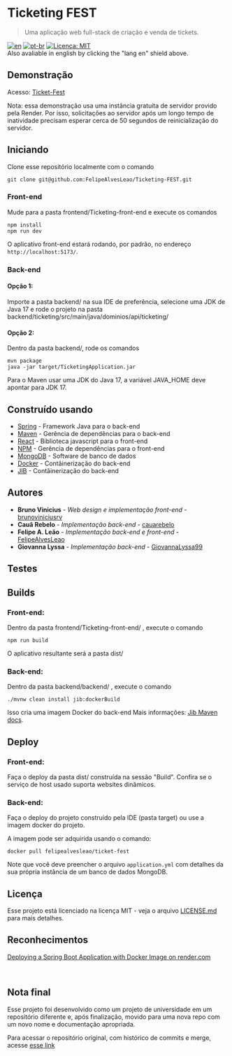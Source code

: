 # Ticketing FEST
>   Uma aplicação web full-stack de criação e venda de tickets.

[![en](https://img.shields.io/badge/lang-en-red.svg)](link)
[![pt-br](https://img.shields.io/badge/lang-pt--br-green.svg)](link)
[![Licença: MIT](https://img.shields.io/badge/License-MIT-yellow.svg)](https://opensource.org/licenses/MIT)
</br> Also avaliable in english by clicking the "lang en" shield above.

## Demonstração
Acesso: [Ticket-Fest](https://65f4b1ebfed07727e5163c13--fantastic-phoenix-5b20db.netlify.app/shows)

Nota: essa demonstração usa uma instância gratuíta de servidor provido pela Render. Por isso, solicitações ao servidor após um longo tempo de inatividade precisam esperar cerca de 50 segundos de reinicialização do servidor.
## Iniciando 

Clone esse repositório localmente com o comando
```
git clone git@github.com:FelipeAlvesLeao/Ticketing-FEST.git
```

### Front-end

Mude para a pasta frontend/Ticketing-front-end e execute os comandos
```
npm install
npm run dev
```
O aplicativo front-end estará rodando, por padrão, no endereço ```http://localhost:5173/```.
### Back-end
#### Opção 1:
Importe a pasta backend/ na sua IDE de preferência, selecione uma JDK de Java 17 e rode o projeto na pasta backend/ticketing/src/main/java/dominios/api/ticketing/
#### Opção 2:
Dentro da pasta backend/, rode os comandos
```
mvn package
java -jar target/TicketingApplication.jar
```
Para o Maven usar uma JDK do Java 17, a variável JAVA_HOME deve apontar para JDK 17.
## Construído usando

* [Spring](https://spring.io/) - Framework Java para o back-end
* [Maven](https://maven.apache.org/) - Gerência de dependências para o back-end
* [React](https://react.dev/) - Biblioteca javascript para o front-end
* [NPM](https://www.npmjs.com/) - Gerência de dependências para o front-end
* [MongoDB](https://www.mongodb.com/) - Software de banco de dados
* [Docker](https://www.docker.com/) - Contâinerização do back-end
 * [JIB](https://github.com/GoogleContainerTools/jib/tree/master) - Contâinerização do back-end



## Autores

* **Bruno Vinicius** - *Web design e implementação front-end* - [brunoviniciusrv](https://github.com/brunoviniciusrv)
* **Cauã Rebelo** - *Implementação back-end* - [cauarebelo](https://github.com/cauarebelo)
* **Felipe A. Leão** - *Implementação back-end e front-end* - [FelipeAlvesLeao](https://github.com/FelipeAlvesLeao)
* **Giovanna Lyssa** - *Implementação back-end* - [GiovannaLyssa99](https://github.com/GiovannaLyssa99)

## Testes

## Builds
### Front-end:
Dentro da pasta frontend/Ticketing-front-end/ , execute o comando
```
npm run build
```
O aplicativo resultante será a pasta dist/
### Back-end: 
Dentro da pasta backend/backend/ , execute o comando
```
./mvnw clean install jib:dockerBuild
```
Isso cria uma imagem Docker do back-end
Mais informações: [Jib Maven docs](https://github.com/GoogleContainerTools/jib/tree/master/jib-maven-plugin).

## Deploy

### Front-end:
Faça o deploy da pasta dist/ construída na sessão "Build".
Confira se o serviço de host usado suporta websites dinâmicos.

### Back-end: 
Faça o deploy do projeto construído pela IDE (pasta target) ou use a imagem docker do projeto.

A imagem pode ser adquirida usando o comando:
```
docker pull felipealvesleao/ticket-fest
```
Note que você deve preencher o arquivo ```application.yml``` com detalhes da sua própria instância de um banco de dados MongoDB.

## Licença

Esse projeto está licenciado na licença MIT - veja o arquivo [LICENSE.md](LICENSE.md) para mais detalhes.

## Reconhecimentos

[Deploying a Spring Boot Application with Docker Image on render.com](https://medium.com/@nithinsudarsan/deploying-a-spring-boot-application-with-docker-image-on-render-com-9a87f5ce5f72)

</br>

## Nota final

Esse projeto foi desenvolvido como um projeto de universidade em um repositório diferente e, após finalização, movido para uma nova repo com um novo nome e documentação apropriada.

Para acessar o repositório original, com histórico de commits e merge, acesse [esse link](https://github.com/FelipeAlvesLeao?tab=repositories)
